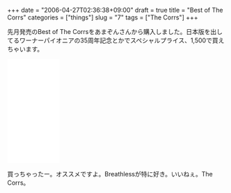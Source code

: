 +++
date = "2006-04-27T02:36:38+09:00"
draft = true
title = "Best of The Corrs"
categories = ["things"]
slug = "7"
tags = ["The Corrs"]
+++

先月発売のBest of The Corrsをあまぞんさんから購入しました。日本版を出してるワーナーパイオニアの35周年記念とかでスペシャルプライス、1,500で買えちゃいます。

<iframe style="width:120px;height:240px;" marginwidth="0" marginheight="0" scrolling="no" frameborder="0" src="//rcm-fe.amazon-adsystem.com/e/cm?lt1=_blank&bc1=000000&IS2=1&bg1=FFFFFF&fc1=000000&lc1=0000FF&t=kerurudigit-22&language=ja_JP&o=9&p=8&l=as4&m=amazon&f=ifr&ref=as_ss_li_til&asins=B00005Q3KC&linkId=581d607bf6e98439f4a25b9ac76a04a9"></iframe>

買っちゃったー。オススメですよ。Breathlessが特に好き。いいねぇ。The Corrs。

